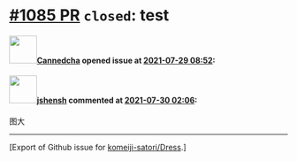 # [\#1085 PR](https://github.com/komeiji-satori/Dress/pull/1085) `closed`: test

#### <img src="https://avatars.githubusercontent.com/u/76240516?v=4" width="50">[Cannedcha](https://github.com/Cannedcha) opened issue at [2021-07-29 08:52](https://github.com/komeiji-satori/Dress/pull/1085):



#### <img src="https://avatars.githubusercontent.com/u/11555188?u=a30048e930d245fed6f3ced3ecb01e97b9f3f6cc&v=4" width="50">[jshensh](https://github.com/jshensh) commented at [2021-07-30 02:06](https://github.com/komeiji-satori/Dress/pull/1085#issuecomment-889574548):

图大


-------------------------------------------------------------------------------



[Export of Github issue for [komeiji-satori/Dress](https://github.com/komeiji-satori/Dress).]
